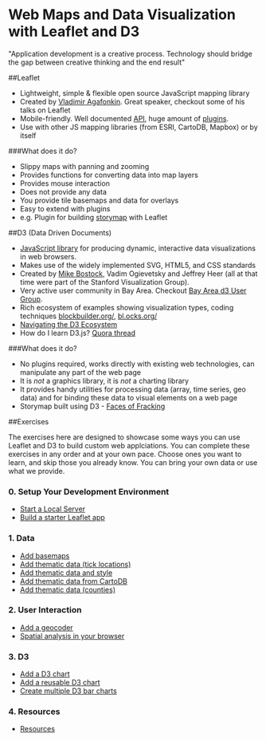 # Web Maps and Data Visualization with Leaflet and D3

"Application development is a creative process. Technology should bridge the gap between creative thinking and the end result"

##Leaflet

- Lightweight, simple & flexible open source JavaScript mapping library
- Created by [Vladimir Agafonkin](http://agafonkin.com/en/). Great speaker, checkout some of his talks on Leaflet
- Mobile-friendly. Well documented [API](http://leafletjs.com/reference.html), huge amount of [plugins](http://leafletjs.com/plugins.html). 
- Use with other JS mapping libraries (from ESRI, CartoDB, Mapbox) or by itself

###What does it do?

- Slippy maps with panning and zooming
- Provides functions for converting data into map layers
- Provides mouse interaction
- Does not provide any data
- You provide tile basemaps and data for overlays
- Easy to extend with plugins
- e.g. Plugin for building [storymap](http://jackdougherty.github.io/leaflet-storymap/index.html) with Leaflet

##D3 (Data Driven Documents)

- [JavaScript library](https://d3js.org/) for producing dynamic, interactive data visualizations in web browsers.
- Makes use of the widely implemented SVG, HTML5, and CSS standards
- Created by [Mike Bostock](https://bost.ocks.org/mike/), Vadim Ogievetsky and Jeffrey Heer (all at that time were part of the Stanford Visualization Group).
- Very active user community in Bay Area. Checkout [Bay Area d3 User Group](http://www.meetup.com/Bay-Area-d3-User-Group/).
- Rich ecosystem of examples showing visualization types, coding techniques [blockbuilder.org/](http://blockbuilder.org/), [bl.ocks.org/](http://bl.ocks.org/)
- [Navigating the D3 Ecosystem](http://enjalot.github.io/talks/navd3eco/)
- How do I learn D3.js? [Quora thread](https://www.quora.com/How-do-I-learn-D3-js)

###What does it do?

- No plugins required, works directly with existing web technologies, can manipulate any part of the web page
- It is *not* a graphics library, it is *not* a charting library
- It provides  handy utilities for processing data (array, time series, geo data) and for binding these data to visual elements on a web page
- Storymap built using D3 - [Faces of Fracking](http://www.facesoffracking.org/data-visualization/)

##Exercises

The exercises here are designed to showcase some ways you can use Leaflet and D3 to build custom web applciations. You can complete these exercises in any order and at your own pace. Choose ones you want to learn, and skip those you already know. You can bring your own data or use what we provide. 

### 0. Setup Your Development Environment
* [Start a Local Server](./0-setup/start_a_local_server.md)
* [Build a starter Leaflet app](./0-setup/starter_leaflet_app.md)

### 1. Data

* [Add basemaps](./1-data/add_basemaps.md)
* [Add thematic data (tick locations)](./1-data/add_thematic_data.md)
* [Add thematic data and style](./1-data/add_thematic_data_and_style.md)
* [Add thematic data from CartoDB](./1-data/add_thematic_data_from_cartodb.md)
* [Add thematic data (counties)](./1-data/add_thematic_data_counties.md)

### 2. User Interaction

* [Add a geocoder](./2-interaction/add_a_geocoder.md)
* [Spatial analysis in your browser](./2-interaction/spatial_analysis_in_your_browser.md)

### 3. D3

* [Add a D3 chart](./3-d3/add_a_d3_chart.md)
* [Add a reusable D3 chart](./3-d3/add_a_reusable_d3_chart.md)
* [Create multiple D3 bar charts](./3-d3/create_multiple_d3_barcharts.md)

### 4. Resources

* [Resources](./4-resources/resources.html)



